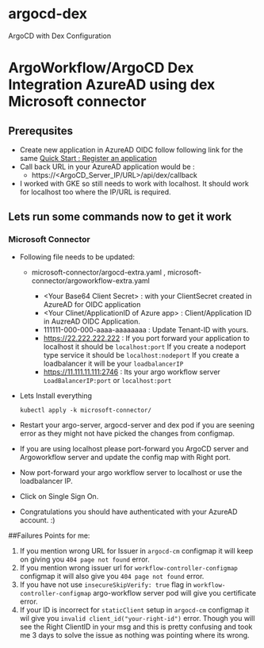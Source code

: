 # argocd-dex
ArgoCD with Dex Configuration
# ArgoWorkflow/ArgoCD Dex Integration AzureAD using dex Microsoft connector 
## Prerequsites 
- Create new application in AzureAD OIDC follow following link for the same
    [Quick Start : Register an application](https://docs.microsoft.com/en-us/azure/active-directory/develop/quickstart-register-app)
- Call back URL in your AzureAD application would be : 
    - https://<ArgoCD_Server_IP/URL>/api/dex/callback
- I worked with GKE so still needs to work with localhost. It should work for localhost too where the IP/URL is required.
 
## Lets run some commands now to get it work
### Microsoft Connector

- Following file needs to be updated: 
    - microsoft-connector/argocd-extra.yaml , microsoft-connector/argoworkflow-extra.yaml 

        -  \<Your Base64 Client Secret>  : with your ClientSecret created in AzureAD for OIDC application
        -  <Your Clinet/ApplicationID of Azure app> : Client/Application ID in AuzreAD OIDC Application. 
        - 111111-000-000-aaaa-aaaaaaaa : Update Tenant-ID with yours. 
        -  https://22.222.222.222       : If you port forward your application to localhost it should be `localhost:port`
                                            If you create a nodeport type service it should be `localhost:nodeport`
                                            If you create a loadbalancer it will be your `loadbalancerIP`
        - https://11.111.11.111:2746    : Its your argo workflow server `LoadBalancerIP:port`  or `localhost:port` 

-   Lets Install everything 
    ```
    kubectl apply -k microsoft-connector/
    ```
- Restart your argo-server, argocd-server and dex pod if you are seening error as they might not have picked the changes from configmap. 
- If you are using localhost please port-forward you ArgoCD server and Argoworkflow server and update the config map with Right port. 
- Now port-forward your argo workflow server to localhost or use the loadbalancer IP. 
- Click on Single Sign On. 
- Congratulations you should have authenticated with your AzureAD account. :) 

##Failures Points for me: 
1.  If you mention wrong URL for Issuer in `argocd-cm` configmap it will keep on giving you `404 page not found` error. 
2. If you mention wrong issuer url for `workflow-controller-configmap` configmap it will also give you `404 page not found` error. 
3. If you have not use `insecureSkipVerify: true` flag in `workflow-controller-configmap` argo-workflow server pod will give you certificate error. 
4. If your ID is incorrect for `staticClient` setup in `argocd-cm` configmap it wil give you `invalid client_id("your-right-id")` error. Though you will see the Right ClientID in your msg and this is pretty confusing and took me 3 days to solve the issue as nothing was pointing where its wrong. 